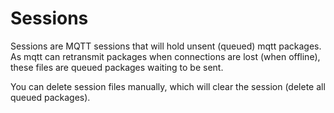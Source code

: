 # Sessions

Sessions are MQTT sessions that will hold unsent (queued) mqtt packages. As mqtt can retransmit packages when connections are lost (when offline), these files are queued packages waiting to be sent.

You can delete session files manually, which will clear the session (delete all queued packages).
